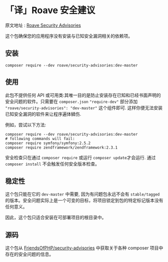 # 「译」Roave 安全建议

原文地址 : [Roave Security Advisories](https://github.com/Roave/SecurityAdvisories)

这个包确保您的应用程序没有安装与已知安全漏洞相关的依赖项。

## 安装

```
composer require --dev roave/security-advisories:dev-master
```

## 使用

此包不提供任何 API 或可用类:其唯一目的是防止安装存在已知和已经书面声明的安全问题的软件。只需要在 `composer.json`  `"require-dev"`
部分添加 `"roave/security-advisories": "dev-master"` 这个组件即可. 这样你便无法安装已知安全漏洞的软件来让程序遍体鳞伤.

例如，尝试以下方法:

```
composer require --dev roave/security-advisories:dev-master
# following commands will fail:
composer require symfony/symfony:2.5.2
composer require zendframework/zendframework:2.3.1
```

安全检查只在通过 `composer require` 或运行  `composer update`才会运行. 通过 `composer install` 不会触发任何安全版本检查。

## 稳定性

这个包只能在它的 `dev-master` 中需要, 因为有问题包永远不会有 `stable/tagged`的版本。安全问题实际上是一个可变的目标，将项目锁定到包的特定标记版本没有任何意义。

因此，这个包只适合安装在可部署项目的根目录中。

## 源码

这个包从 [FriendsOfPHP/security-advisories](https://github.com/FriendsOfPHP/security-advisories) 中获取关于各种 composer 项目中存在的安全问题的信息。

